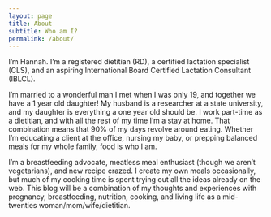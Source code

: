 ```yaml
---
layout: page
title: About
subtitle: Who am I?
permalink: /about/
---
```


I’m Hannah. I’m a registered dietitian (RD), a certified lactation specialist (CLS), and an aspiring International Board Certified Lactation Consultant (IBLCL). 

I’m married to a wonderful man I met when I was only 19, and together we have a 1 year old daughter! My husband is a researcher at a state university, and my daughter is everything a one year old should be. I work part-time as a dietitian, and with all the rest of my time I’m a stay at home. That combination means that 90% of my days revolve around eating. Whether I’m educating a client at the office, nursing my baby, or prepping balanced meals for my whole family, food is who I am.  

I’m a breastfeeding advocate, meatless meal enthusiast (though we aren’t vegetarians), and new recipe crazed. I create my own meals occasionally, but much of my cooking time is spent trying out all the ideas already on the web. This blog will be a combination of my thoughts and experiences with pregnancy, breastfeeding, nutrition, cooking, and living life as a mid-twenties woman/mom/wife/dietitian. 